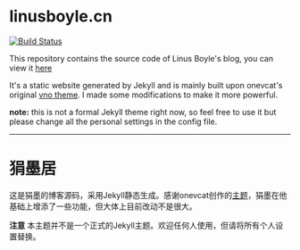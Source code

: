 # linusboyle.cn

[![Build Status](https://travis-ci.com/linusboyle/linusboyle.cn.svg?branch=master)](https://travis-ci.com/linusboyle/linusboyle.cn)

This repository contains the source code of Linus Boyle's blog, you can view it [here](https://linusboyle.cn)

It's a static website generated by Jekyll and is mainly built upon onevcat's original [vno theme](https://github.com/onevcat/vno-jekyll). I made some modifications to make it more powerful.

**note:** this is not a formal Jekyll theme right now, so feel free to use it but please change all the personal settings in the config file.

---

# 狷墨居

这是狷墨的博客源码，采用Jekyll静态生成。感谢onevcat创作的[主题](https://github.com/onevcat/vno-jekyll)，狷墨在他基础上增添了一些功能，但大体上目前改动不是很大。

**注意** 本主题并不是一个正式的Jekyll主题。欢迎任何人使用，但请将所有个人设置替换。
